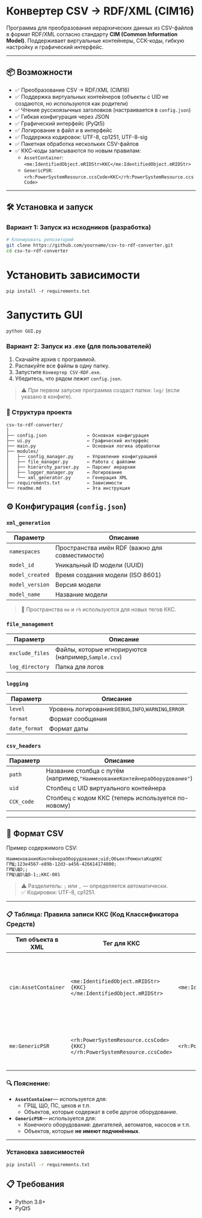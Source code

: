 # Конвертер CSV → RDF/XML (CIM16)

Программа для преобразования иерархических данных из CSV-файлов в формат RDF/XML согласно стандарту **CIM (Common Information Model)**. Поддерживает виртуальные контейнеры, CCK-коды, гибкую настройку и графический интерфейс.

---

## 📦 Возможности

- ✅ Преобразование CSV → RDF/XML (CIM16)
- ✅ Поддержка виртуальных контейнеров (объекты с UID не создаются, но используются как родители)
- ✅ Чтение русскоязычных заголовков (настраивается в `config.json`)
- ✅ Гибкая конфигурация через JSON
- ✅ Графический интерфейс (PyQt5)
- ✅ Логирование в файл и в интерфейс
- ✅ Поддержка кодировок: UTF-8, cp1251, UTF-8-sig
- ✅ Пакетная обработка нескольких CSV-файлов
- ✅ ККС-коды записываются по новым правилам:
  - `AssetContainer`: `<me:IdentifiedObject.mRIDStr>ККС</me:IdentifiedObject.mRIDStr>`
  - `GenericPSR`: `<rh:PowerSystemResource.ccsCode>ККС</rh:PowerSystemResource.ccsCode>`

---

## 🛠 Установка и запуск

### Вариант 1: Запуск из исходников (разработка)

```bash
# Клонировать репозиторий
git clone https://github.com/yourname/csv-to-rdf-converter.git
cd csv-to-rdf-converter
```
# Установить зависимости
```
pip install -r requirements.txt
```

# Запустить GUI
```
python GUI.py
```

### Вариант 2: Запуск из .exe (для пользователей)

1. Скачайте архив с программой.
2. Распакуйте все файлы в одну папку.
3. Запустите `Конвертер CSV-RDF.exe`.
4. Убедитесь, что рядом лежит `config.json`.

> ⚠️ При первом запуске программа создаст папки: `log/` (если указано в конфиге).

 ### 📁 Структура проекта
 ```
 csv-to-rdf-converter/
│
├── config.json               ← Основная конфигурация
├── ui.py                     ← Графический интерфейс
├── main.py                   ← Основная логика обработки
├── modules/
│   ├── config_manager.py     ← Управление конфигурацией
│   ├── file_manager.py       ← Работа с файлами
│   ├── hierarchy_parser.py   ← Парсинг иерархии
│   ├── logger_manager.py     ← Логирование
│   └── xml_generator.py      ← Генерация XML
├── requirements.txt          ← Зависимости
└── readme.md                 ← Эта инструкция
```

## ⚙️ Конфигурация (`config.json`)

### `xml_generation`

| Параметр        | Описание                                        |
| --------------- | ----------------------------------------------- |
| `namespaces`    | Пространства имён RDF (важно для совместимости) |
| `model_id`      | Уникальный ID модели (UUID)                     |
| `model_created` | Время создания модели (ISO 8601)                |
| `model_version` | Версия модели                                   |
| `model_name`    | Название модели                                 |

> 🔹 Пространства `me` и `rh` используются для новых тегов ККС. 

### `file_management`

| Параметр        | Описание                                            |
| --------------- | --------------------------------------------------- |
| `exclude_files` | Файлы, которые игнорируются (например,`Sample.csv`) |
| `log_directory` | Папка для логов                                     |


### `logging`

| Параметр      | Описание                                             |
| ------------- | ---------------------------------------------------- |
| `level`       | Уровень логирования:`DEBUG`,`INFO`,`WARNING`,`ERROR` |
| `format`      | Формат сообщения                                     |
| `date_format` | Формат даты                                          |


### `csv_headers`

| Параметр   | Описание                                                                   |
| ---------- | -------------------------------------------------------------------------- |
| `path`     | Название столбца с путём (например,`"НаименованиеКонтейнераОборудования"`) |
| `uid`      | Столбец с UID виртуального контейнера                                      |
| `CCK_code` | Столбец с кодом ККС (теперь используется по-новому)                        |

* * *

## 📄 Формат CSV

Пример содержимого CSV:
```csv
НаименованиеКонтейнераОборудования;uid;ОбъектРемонтаКодККС
ГРЩ;123e4567-e89b-12d3-a456-426614174000;
ГРЩ\ЩО;;
ГРЩ\ЩО\ЩО-1;;ККС-001
```
>⚠️ Разделитель: `;` или `,` — определяется автоматически.  
>✅ Кодировки: UTF-8, cp1251.

---

### 📋 Таблица: Правила записи ККС (Код Классификатора Средств)

| Тип объекта в XML    | Тег для ККС                                                              | Пример записи                                                              | Когда используется                                                                          |
| -------------------- | ------------------------------------------------------------------------ | -------------------------------------------------------------------------- | ------------------------------------------------------------------------------------------- |
| `cim:AssetContainer` | `<me:IdentifiedObject.mRIDStr>{ККС}</me:IdentifiedObject.mRIDStr>`       | `<me:IdentifiedObject.mRIDStr>ККС-001</me:IdentifiedObject.mRIDStr>`       | Для контейнеров (групп, шкафов, подстанций), у которых есть дочерние объекты или это корень |
| `me:GenericPSR`      | `<rh:PowerSystemResource.ccsCode>{ККС}</rh:PowerSystemResource.ccsCode>` | `<rh:PowerSystemResource.ccsCode>ККС-002</rh:PowerSystemResource.ccsCode>` | Для конечных объектов (оборудования без детей — листьев дерева)                             |

### 🔍 Пояснение:

- **`AssetContainer`**— используется для:
    - ГРЩ, ЩО, ПС, цехов и т.п.
    - Объектов, которые содержат в себе другое оборудование.
- **`GenericPSR`**— используется для:
    - Конечного оборудования: двигателей, автоматов, насосов и т.п.
    - Объектов, которые **не имеют подчинённых**.

---

### Установка зависимостей
```bash
pip install -r requirements.txt
```
## 📋 Требования

- Python 3.8+
- PyQt5
